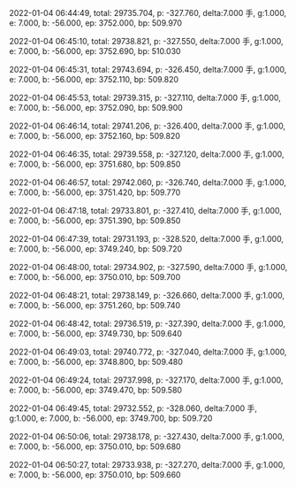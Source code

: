 2022-01-04 06:44:49, total: 29735.704, p: -327.760, delta:7.000 手, g:1.000, e: 7.000, b: -56.000, ep: 3752.000, bp: 509.970

2022-01-04 06:45:10, total: 29738.821, p: -327.550, delta:7.000 手, g:1.000, e: 7.000, b: -56.000, ep: 3752.690, bp: 510.030

2022-01-04 06:45:31, total: 29743.694, p: -326.450, delta:7.000 手, g:1.000, e: 7.000, b: -56.000, ep: 3752.110, bp: 509.820

2022-01-04 06:45:53, total: 29739.315, p: -327.110, delta:7.000 手, g:1.000, e: 7.000, b: -56.000, ep: 3752.090, bp: 509.900

2022-01-04 06:46:14, total: 29741.206, p: -326.400, delta:7.000 手, g:1.000, e: 7.000, b: -56.000, ep: 3752.160, bp: 509.820

2022-01-04 06:46:35, total: 29739.558, p: -327.120, delta:7.000 手, g:1.000, e: 7.000, b: -56.000, ep: 3751.680, bp: 509.850

2022-01-04 06:46:57, total: 29742.060, p: -326.740, delta:7.000 手, g:1.000, e: 7.000, b: -56.000, ep: 3751.420, bp: 509.770

2022-01-04 06:47:18, total: 29733.801, p: -327.410, delta:7.000 手, g:1.000, e: 7.000, b: -56.000, ep: 3751.390, bp: 509.850

2022-01-04 06:47:39, total: 29731.193, p: -328.520, delta:7.000 手, g:1.000, e: 7.000, b: -56.000, ep: 3749.240, bp: 509.720

2022-01-04 06:48:00, total: 29734.902, p: -327.590, delta:7.000 手, g:1.000, e: 7.000, b: -56.000, ep: 3750.010, bp: 509.700

2022-01-04 06:48:21, total: 29738.149, p: -326.660, delta:7.000 手, g:1.000, e: 7.000, b: -56.000, ep: 3751.260, bp: 509.740

2022-01-04 06:48:42, total: 29736.519, p: -327.390, delta:7.000 手, g:1.000, e: 7.000, b: -56.000, ep: 3749.730, bp: 509.640

2022-01-04 06:49:03, total: 29740.772, p: -327.040, delta:7.000 手, g:1.000, e: 7.000, b: -56.000, ep: 3748.800, bp: 509.480

2022-01-04 06:49:24, total: 29737.998, p: -327.170, delta:7.000 手, g:1.000, e: 7.000, b: -56.000, ep: 3749.470, bp: 509.580

2022-01-04 06:49:45, total: 29732.552, p: -328.060, delta:7.000 手, g:1.000, e: 7.000, b: -56.000, ep: 3749.700, bp: 509.720

2022-01-04 06:50:06, total: 29738.178, p: -327.430, delta:7.000 手, g:1.000, e: 7.000, b: -56.000, ep: 3750.010, bp: 509.680

2022-01-04 06:50:27, total: 29733.938, p: -327.270, delta:7.000 手, g:1.000, e: 7.000, b: -56.000, ep: 3750.010, bp: 509.660